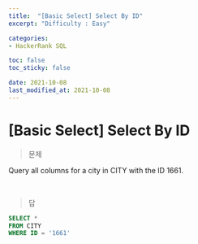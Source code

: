```yaml
---
title:  "[Basic Select] Select By ID"
excerpt: "Difficulty : Easy"

categories:
- HackerRank SQL

toc: false
toc_sticky: false

date: 2021-10-08
last_modified_at: 2021-10-08
---
```


# [Basic Select] Select By ID

> 문제

Query all columns for a city in CITY with the ID 1661.


<br>

> 답

```sql
SELECT *
FROM CITY
WHERE ID = '1661'
```
